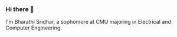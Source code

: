 ### Hi there 👋

I'm Bharathi Sridhar, a sophomore at CMU majoring in Electrical and Computer Engineering. 

